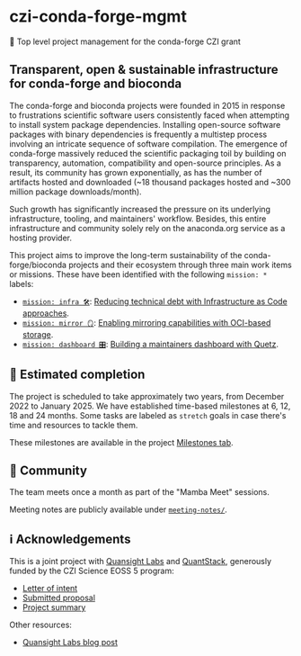 # czi-conda-forge-mgmt

🚀 Top level project management for the conda-forge CZI grant

## Transparent, open & sustainable infrastructure for conda-forge and bioconda

The conda-forge and bioconda projects were founded in 2015 in response to frustrations scientific software users consistently faced when attempting to install system package dependencies. Installing open-source software packages with binary dependencies is frequently a multistep process involving an intricate sequence of software compilation.
The emergence of conda-forge massively reduced the scientific packaging toil by building on transparency, automation, compatibility and open-source principles.
As a result, its community has grown exponentially, as has the number of artifacts hosted and downloaded (~18 thousand packages hosted and ~300 million package downloads/month).

Such growth has significantly increased the pressure on its underlying infrastructure, tooling, and maintainers' workflow.
Besides, this entire infrastructure and community solely rely on the anaconda.org service as a hosting provider.

This project aims to improve the long-term sustainability of the conda-forge/bioconda projects and their ecosystem through three main work items or missions.
These have been identified with the following `mission: *` labels:

* [`mission: infra 🛠`](https://github.com/Quansight-Labs/czi-conda-forge-mgmt/labels/mission%3A%20infra%20%F0%9F%9B%A0): [Reducing technical debt with Infrastructure as Code approaches](https://github.com/Quansight-Labs/czi-conda-forge-mgmt/issues/1).
* [`mission: mirror 🪞`](https://github.com/Quansight-Labs/czi-conda-forge-mgmt/labels/mission%3A%20mirror%20%F0%9F%AA%9E): [Enabling mirroring capabilities with OCI-based storage](https://github.com/Quansight-Labs/czi-conda-forge-mgmt/issues/22).
* [`mission: dashboard 🎛`](https://github.com/Quansight-Labs/czi-conda-forge-mgmt/labels/mission%3A%20dashboard%20%F0%9F%8E%9B): [Building a maintainers dashboard with Quetz](https://github.com/Quansight-Labs/czi-conda-forge-mgmt/issues/13).

## 📅 Estimated completion

The project is scheduled to take approximately two years, from December 2022 to January 2025.
We have established time-based milestones at 6, 12, 18 and 24 months.
Some tasks are labeled as `stretch` goals in case there's time and resources to tackle them.

These milestones are available in the project [Milestones tab](https://github.com/Quansight-Labs/czi-conda-forge-mgmt/milestones).

## 👥 Community

The team meets once a month as part of the "Mamba Meet" sessions.
<!-- WIP: More specific details about the meetings -->

Meeting notes are publicly available under [`meeting-notes/`](meeting-notes/).

## ℹ️ Acknowledgements

This is a joint project with [Quansight Labs](https://labs.quansight.org/) and [QuantStack](https://quantstack.net/),
generously funded by the CZI Science EOSS 5 program:

- [Letter of intent](https://conda-forge.org/docs/_downloads/f55f7fa98f0dc3f3d3684e98163614e0/czi-eoss-5-loi-infra.pdf)
- [Submitted proposal](https://conda-forge.org/docs/_downloads/5277103c6f3c8a986da5eccbc5aaf585/czi-eoss-5-full-infra.pdf)
- [Project summary](https://chanzuckerberg.com/eoss/proposals/transparent-open-sustainable-infrastructure-for-conda-forge-and-bioconda/)

Other resources:

- [Quansight Labs blog post](https://labs.quansight.org/blog/quansight-labs-awarded-three-czi-eoss-cycle5-grants)
